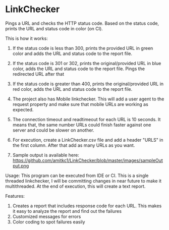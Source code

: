 # LinkChecker
Pings a URL and checks the HTTP status code. Based on the status code, prints the URL and status code in color (on CI). 

This is how it works:

1. If the status code is less than 300, prints the provided URL in green color and adds the URL and status code to
   the report file.
   
2. If the status code is 301 or 302, prints the original/provided URL in blue color, adds the URL and status code 
   to the report file. Pings the redirected URL after that
   
3. If the status code is greater than 400, prints the original/provided URL in red color, adds the URL and status 
   code to the report file.

4. The project also has Mobile linkchecker. This will add a user agent to the request property and make sure that 
   mobile URLs are working as expected.

5. The connection timeout and readtimeout for each URL is 10 seconds. It means that, the same number URLs could 
   finish faster against one server and could be slower on another.

6. For execution, create a LinkChecker.csv file and add a header "URLS" in the first column. After that add as many 
   URLs as you want.

7. Sample output is available here: https://github.com/amitkc1/LinkChecker/blob/master/images/sampleOutput.png

Usage:
This program can be executed from IDE or CI. This is a single threaded linkchecker, I will be committing changes in near future to make it multithreaded. At the end of execution, this will create a text report.

Features:
1. Creates a report that includes response code for each URL. This makes it easy to analyze the report and find out     the failures
2. Customized messages for errors
3. Color coding to spot failures easily
